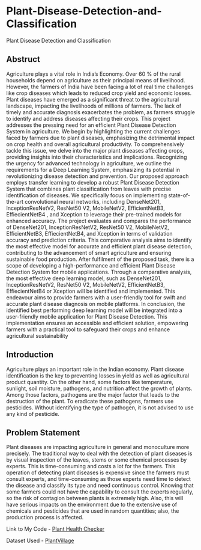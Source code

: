 # Plant-Disease-Detection-and-Classification
Plant Disease Detection and Classification

## Abstruct

  Agriculture plays a vital role in India’s Economy. Over 60 % of the rural households depend
on agriculture as their principal means of livelihood. However, the farmers of India have been 
facing a lot of real time challenges like crop diseases which leads to reduced crop yield and 
economic losses. Plant diseases have emerged as a significant threat to the agricultural 
landscape, impacting the livelihoods of millions of farmers. The lack of timely and accurate 
diagnosis exacerbates the problem, as farmers struggle to identify and address diseases affecting 
their crops.
  This project addresses the pressing need for an efficient Plant Disease Detection System in 
agriculture. We begin by highlighting the current challenges faced by farmers due to plant 
diseases, emphasizing the detrimental impact on crop health and overall agricultural 
productivity.
  To comprehensively tackle this issue, we delve into the major plant diseases affecting crops, 
providing insights into their characteristics and implications. Recognizing the urgency for 
advanced technology in agriculture, we outline the requirements for a Deep Learning System, 
emphasizing its potential in revolutionizing disease detection and prevention.
Our proposed approach employs transfer learning to develop a robust Plant Disease 
Detection System that combines plant classification from leaves with precise identification of 
diseases. We specifically focus on implementing state-of-the-art convolutional neural networks, 
including DenseNet201, InceptionResNetV2, ResNet50 V2, MobileNetV2, EfficientNetB3, 
EffiecientNetB4 , and Xception to leverage their pre-trained models for enhanced accuracy.
The project evaluates and compares the performance of DenseNet201, InceptionResNetV2, 
ResNet50 V2, MobileNetV2, EfficientNetB3, EffiecientNetB4, and Xception in terms of 
validation accuracy and prediction criteria. This comparative analysis aims to identify the most 
effective model for accurate and efficient plant disease detection, contributing to the 
advancement of smart agriculture and ensuring sustainable food production.
After fulfilment of the proposed task, there is a scope of developing a high-performance and 
efficient Plant Disease Detection System for mobile applications. Through a comparative 
analysis, the most effective deep learning model, such as DenseNet201, InceptionResNetV2, 
ResNet50 V2, MobileNetV2, EfficientNetB3, EffiecientNetB4 or Xception will be identified and 
implemented. This endeavour aims to provide farmers with a user-friendly tool for swift and 
accurate plant disease diagnosis on mobile platforms. In conclusion, the identified best performing deep learning model will be integrated into a user-friendly mobile application for 
Plant Disease Detection. This implementation ensures an accessible and efficient solution, 
empowering farmers with a practical tool to safeguard their crops and enhance agricultural 
sustainability

## Introduction
  Agriculture plays an important role in the Indian economy. Plant disease identification is 
the key to preventing losses in yield as well as agricultural product quantity. On the other 
hand, some factors like temperature, sunlight, soil moisture, pathogens, and nutrition affect 
the growth of plants. Among those factors, pathogens are the major factor that leads to the 
destruction of the plant. To eradicate these pathogens, farmers use pesticides. Without 
identifying the type of pathogen, it is not advised to use any kind of pesticide.

## Problem Statement
  Plant diseases are impacting agriculture in general and monoculture more precisely. The 
traditional way to deal with the detection of plant diseases is by visual inspection of the 
leaves, stems or some chemical processes by experts.
  This is time-consuming and costs a lot for the farmers. This operation of detecting 
plant diseases is expensive since the farmers must consult experts, and time-consuming as 
those experts need time to detect the disease and classify its type and need continuous 
control.
  Knowing that some farmers could not have the capability to consult the experts 
regularly, so the risk of contagion between plants is extremely high. Also, this will have 
serious impacts on the environment due to the extensive use of chemicals and pesticides 
that are used in random quantities; also, the production process is affected.

Link to My Code - [Plant Health Checker](https://www.kaggle.com/code/anishghorai/final-year-project)

Dataset Used - [PlantVillage](https://www.kaggle.com/datasets/abdallahalidev/plantvillage-dataset)
